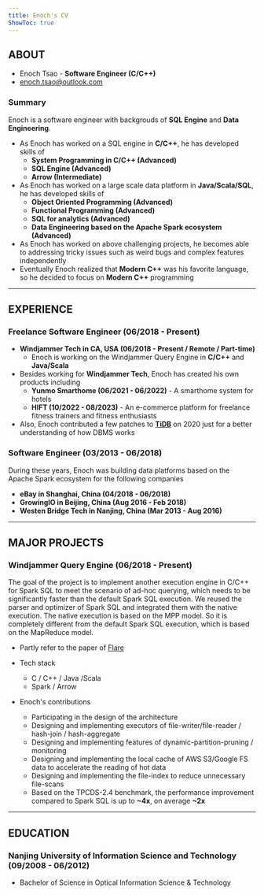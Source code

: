 ```yaml
---
title: Enoch's CV
ShowToc: true
---
```


## ABOUT

- Enoch Tsao - **Software Engineer (C/C++)**
- [enoch.tsao@outlook.com](mailto:enoch.tsao@outlook.com)

### Summary

Enoch is a software engineer with backgrouds of **SQL Engine** and **Data Engineering**.

- As Enoch has worked on a SQL engine in **C/C++**, he has developed skills of
  - **System Programming in C/C++ (Advanced)**
  - **SQL Engine (Advanced)**
  - **Arrow (Intermediate)**
- As Enoch has worked on a large scale data platform in **Java/Scala/SQL**, he has developed skills of
  - **Object Oriented Programming (Advanced)**
  - **Functional Programming (Advanced)**
  - **SQL for analytics (Advanced)**
  - **Data Engineering based on the Apache Spark ecosystem (Advanced)**
- As Enoch has worked on above challenging projects, he becomes able to addressing tricky issues such as weird bugs and complex features independently
- Eventually Enoch realized that **Modern C++** was his favorite language, so he decided to focus on **Modern C++** programming

---

## EXPERIENCE

### Freelance Software Engineer (06/2018 - Present)

- **Windjammer Tech in CA, USA (06/2018 - Present / Remote / Part-time)**
  - Enoch is working on the Windjammer Query Engine in **C/C++** and **Java/Scala**
- Besides working for **Windjammer Tech**, Enoch has created his own products including
  - **Yunmo Smarthome (06/2021 - 06/2022)** - A smarthome system for hotels
  - **HIFT (10/2022 - 08/2023)** - An e-commerce platform for freelance fitness trainers and fitness enthusiasts
- Also, Enoch contributed a few patches to [**TiDB**](https://github.com/pingcap/tidb) on 2020 just for a better understanding of how DBMS works

### Software Engineer (03/2013 - 06/2018)

During these years, Enoch was building data platforms based on the Apache Spark ecosystem for the following companies

- **eBay in Shanghai, China (04/2018 - 06/2018)**
- **GrowingIO in Beijing, China (Aug 2016 - Feb 2018)**
- **Westen Bridge Tech in Nanjing, China (Mar 2013 - Aug 2016)**


---

## MAJOR PROJECTS

### Windjammer Query Engine (06/2018 - Present)

The goal of the project is to implement another execution engine in C/C++ for Spark SQL to meet the scenario of ad-hoc querying, which needs to be significantly faster than the default Spark SQL execution. We reused the parser and optimizer of Spark SQL and integrated them with the native execution. The native execution is based on the MPP model. So it is completely different from the default Spark SQL execution, which is based on the MapReduce model.

- Partly refer to the paper of [Flare](https://www.cs.purdue.edu/homes/rompf/papers/essertel-osdi18.pdf)

- Tech stack

  - C / C++ / Java /Scala
  - Spark / Arrow

- Enoch's contributions

  - Participating in the design of the architecture
  - Designing and implementing executors of file-writer/file-reader / hash-join / hash-aggregate
  - Designing and implementing features of dynamic-partition-pruning / monitoring
  - Designing and implementing the local cache of AWS S3/Google FS data to accelerate the reading of hot data
  - Designing and implementing the file-index to reduce unnecessary file-scans
  - Based on the TPCDS-2.4 benchmark, the performance improvement compared to Spark SQL is up to **~4x**, on average **~2x**

---

## EDUCATION

### Nanjing University of Information Science and Technology (09/2008 - 06/2012)

- Bachelor of Science in Optical Information Science & Technology
